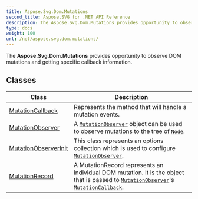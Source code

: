 ```yaml
---
title: Aspose.Svg.Dom.Mutations
second_title: Aspose.SVG for .NET API Reference
description: The Aspose.Svg.Dom.Mutations provides opportunity to observe DOM mutations and getting specific callback information
type: docs
weight: 100
url: /net/aspose.svg.dom.mutations/
---
```

The **Aspose.Svg.Dom.Mutations** provides opportunity to observe DOM mutations and getting specific callback information.

## Classes

| Class | Description |
| --- | --- |
| [MutationCallback](./mutationcallback/) | Represents the method that will handle a mutation events. |
| [MutationObserver](./mutationobserver/) | A [`MutationObserver`](../aspose.svg.dom.mutations/mutationobserver/) object can be used to observe mutations to the tree of [`Node`](../aspose.svg.dom/node/). |
| [MutationObserverInit](./mutationobserverinit/) | This class represents an options collection which is used to configure [`MutationObserver`](../aspose.svg.dom.mutations/mutationobserver/). |
| [MutationRecord](./mutationrecord/) | A MutationRecord represents an individual DOM mutation. It is the object that is passed to [`MutationObserver`](../aspose.svg.dom.mutations/mutationobserver/)'s [`MutationCallback`](../aspose.svg.dom.mutations/mutationcallback/). |
